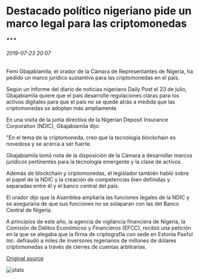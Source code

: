 # Destacado político nigeriano pide un marco legal para las criptomonedas ...

###### 2019-07-23 20:07

Femi Gbajabiamila, el orador de la Cámara de Representantes de Nigeria, ha pedido un marco jurídico sustantivo para las criptomonedas en el país.

Según un informe del diario de noticias nigeriano Daily Post el 23 de julio, Gbajabiamila quiere que el país desarrolle regulaciones claras para los activos digitales para que el país no se quede atrás a medida que las criptomonedas se adoptan más ampliamente.

En una visita de la junta directiva de la Nigerian Deposit Insurance Corporation (NDIC), Gbajabiamila dijo:

"En el tema de la criptomoneda, creo que la tecnología blockchain es novedosa y se acerca a ser fuerte.

Gbajabiamila tomó nota de la disposición de la Cámara a desarrollar marcos jurídicos pertinentes para la tecnología emergente y la clase de activos.

Además de blockchain y criptomonedas, el legislador también habló sobre el papel de la NDIC y la creación de competencias bien definidas y separadas entre él y el banco central del país.

El orador dijo que la Asamblea ampliaría las funciones legales de la NDIC y se aseguraría de que sus funciones no se solaparan con las del Banco Central de Nigeria.

A principios de este año, la agencia de vigilancia financiera de Nigeria, la Comisión de Delitos Económicos y Financieros (EFCC), recibió una petición en la que se alegaba que la firma de criptografía con sede en Estonia Paxful Inc. defraudó a miles de inversores nigerianos de millones de dólares criptomonedas a través de cierres de cuentas arbitrarias.

[Original source](https://cointelegraph.com/news/prominent-nigerian-politician-calls-for-legal-framework-for-cryptocurrencies)

![stats](https://c.statcounter.com/11760860/0/a89fa40b/1/ "stats")